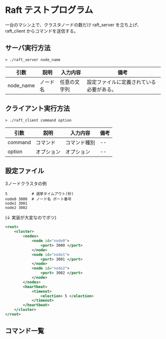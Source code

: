 # Raft テストプログラム

一台のマシン上で、クラスタノードの数だけ raft_server を立ち上げ、raft_client からコマンドを送信する。

## サーバ実行方法

```
> ./raft_server node_name
```

|引数|説明|入力内容|備考|
|--|--|--|--|
|node_name|ノード名|任意の文字列|設定ファイルに定義されている必要がある。|

## クライアント実行方法

```
> ./raft_client command option
```

|引数|説明|入力内容|備考|
|--|--|--|--|
|command|コマンド|コマンド種別|--|
|option|オプション|オプション|--|

## 設定ファイル

3ノードクラスタの例

```
5           # 選挙タイムアウト(秒)
node0 3000  # ノード名 ポート番号
node1 3001
node2 3002
```



(↓ 実装が大変なのでボツ)
```xml
<root>
	<cluster>
		<nodes>
			<node id="node0">
				<port> 3000 </port>
			</node>
			<node id="node1">
				<port> 3001 </port>
			</node>
			<node id="node2">
				<port> 3002 </port>
			</node>
		</nodes>
		<heartbeat>
			<timeout>
				<election> 5 </election>
			</timeout>
		</heartbeat>
	</cluster>
</root>
```

## コマンド一覧